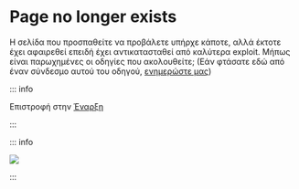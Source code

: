 # Page no longer exists

Η σελίδα που προσπαθείτε να προβάλετε υπήρχε κάποτε, αλλά έκτοτε έχει αφαιρεθεί επειδή έχει αντικατασταθεί από καλύτερα exploit. Μήπως είναι παρωχημένες οι οδηγίες που ακολουθείτε; (Εάν φτάσατε εδώ από έναν σύνδεσμο αυτού του οδηγού, [ενημερώστε μας](https://github.com/hacks-guide/Guide_3DS/issues))

::: info

Επιστροφή στην [Έναρξη](get-started)

:::

::: info

![](https://http.cat/410)

:::
